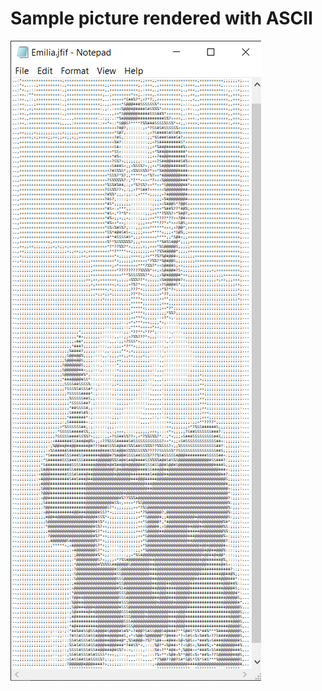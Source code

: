 # Sample picture rendered with ASCII
[![demo](https://github.com/theeemanuel/ascii/blob/main/picture%20rendering%20in%20ascii/samples/emiliaASCII.png)](https://in.pinterest.com/pin/768637861411336228/)
